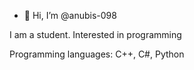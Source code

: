 - 👋 Hi, I’m @anubis-098

I am a student. Interested in programming

Programming languages: C++, C#, Python

<!---
anubis-098/anubis-098 is a ✨ special ✨ repository because its `README.md` (this file) appears on your GitHub profile.
You can click the Preview link to take a look at your changes.
--->
